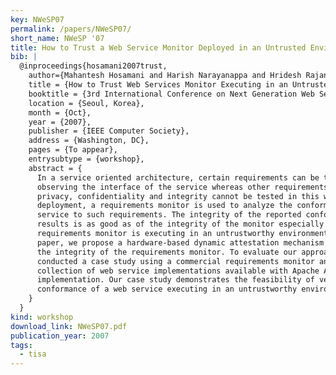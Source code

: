 ```yaml
---
key: NWeSP07
permalink: /papers/NWeSP07/
short_name: NWeSP '07
title: How to Trust a Web Service Monitor Deployed in an Untrusted Environment?
bib: |
  @inproceedings{hosamani2007trust,
    author={Mahantesh Hosamani and Harish Narayanappa and Hridesh Rajan},
    title = {How to Trust Web Services Monitor Executing in an Untrusted Environment?},
    booktitle = {3rd International Conference on Next Generation Web Services Practices},
    location = {Seoul, Korea},
    month = {Oct},
    year = {2007},
    publisher = {IEEE Computer Society},
    address = {Washington, DC},
    pages = {To appear},
    entrysubtype = {workshop},
    abstract = {
      In a service oriented architecture, certain requirements can be tested by
      observing the interface of the service whereas other requirements such as data
      privacy, confidentiality and integrity cannot be tested in this way. After
      deployment, a requirements monitor is used to analyze the conformance of a web
      service to such requirements. The integrity of the reported conformance
      results is as good as of the integrity of the monitor especially when the
      requirements monitor is executing in an untrustworthy environment. In this
      paper, we propose a hardware-based dynamic attestation mechanism to validate
      the integrity of the requirements monitor. To evaluate our approach, we have
      conducted a case study using a commercial requirements monitor and a
      collection of web service implementations available with Apache Axis
      implementation. Our case study demonstrates the feasibility of verifying the
      conformance of a web service executing in an untrustworthy environment.
    }
  }
kind: workshop
download_link: NWeSP07.pdf
publication_year: 2007
tags:
  - tisa
---
```

